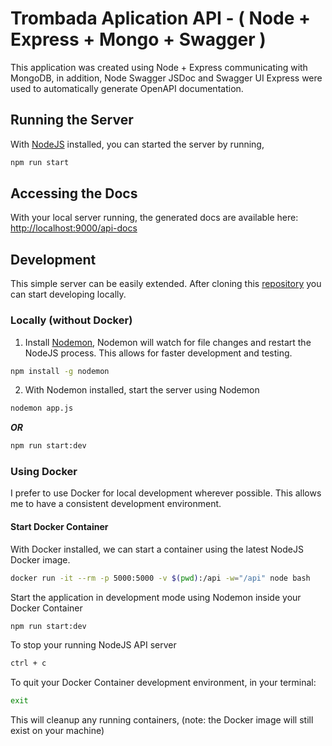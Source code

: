 # Trombada Aplication API - ( Node + Express + Mongo + Swagger )

This application was created using Node + Express communicating with MongoDB, in addition, Node Swagger JSDoc and Swagger UI Express were used to automatically generate OpenAPI documentation.

## Running the Server

With [NodeJS](https://nodejs.org/en/) installed, you can started the server by running,

```sh
npm run start
```

## Accessing the Docs

With your local server running, the generated docs are available here: [http://localhost:9000/api-docs](http://localhost:9000/api-docs)

## Development

This simple server can be easily extended. After cloning this [repository](https://github.com/arlenresende/trombada-api) you can start developing locally.

### Locally (without Docker)

1. Install [Nodemon](https://www.npmjs.com/package/nodemon), Nodemon will watch for file changes and restart the NodeJS process. This allows for faster development and testing.

```sh
npm install -g nodemon
```

2. With Nodemon installed, start the server using Nodemon

```sh
nodemon app.js
```

_**OR**_

```sh
npm run start:dev
```

### Using Docker

I prefer to use Docker for local development wherever possible. This allows me to have a consistent development environment.

#### Start Docker Container

With Docker installed, we can start a container using the latest NodeJS Docker image.

```sh
docker run -it --rm -p 5000:5000 -v $(pwd):/api -w="/api" node bash
```

Start the application in development mode using Nodemon inside your Docker Container

```sh
npm run start:dev
```

To stop your running NodeJS API server

```sh
ctrl + c
```

To quit your Docker Container development environment, in your terminal:

```sh
exit
```

This will cleanup any running containers, (note: the Docker image will still exist on your machine)
